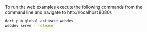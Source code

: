 To run the web examples execute the following commands from the command line and navigate to http://localhost:8080/:

```bash
dart pub global activate webdev
webdev serve --release
```

